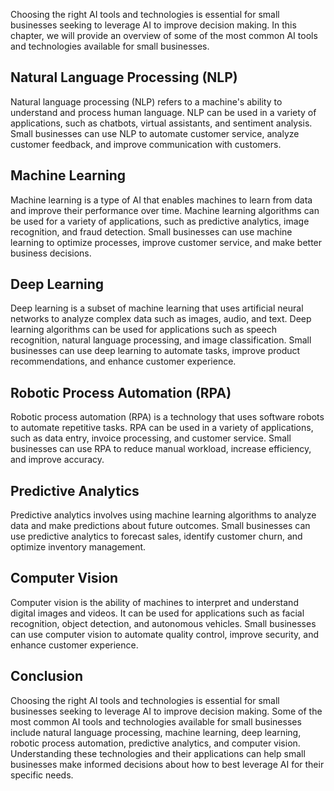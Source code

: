 
Choosing the right AI tools and technologies is essential for small businesses seeking to leverage AI to improve decision making. In this chapter, we will provide an overview of some of the most common AI tools and technologies available for small businesses.

Natural Language Processing (NLP)
---------------------------------

Natural language processing (NLP) refers to a machine's ability to understand and process human language. NLP can be used in a variety of applications, such as chatbots, virtual assistants, and sentiment analysis. Small businesses can use NLP to automate customer service, analyze customer feedback, and improve communication with customers.

Machine Learning
----------------

Machine learning is a type of AI that enables machines to learn from data and improve their performance over time. Machine learning algorithms can be used for a variety of applications, such as predictive analytics, image recognition, and fraud detection. Small businesses can use machine learning to optimize processes, improve customer service, and make better business decisions.

Deep Learning
-------------

Deep learning is a subset of machine learning that uses artificial neural networks to analyze complex data such as images, audio, and text. Deep learning algorithms can be used for applications such as speech recognition, natural language processing, and image classification. Small businesses can use deep learning to automate tasks, improve product recommendations, and enhance customer experience.

Robotic Process Automation (RPA)
--------------------------------

Robotic process automation (RPA) is a technology that uses software robots to automate repetitive tasks. RPA can be used in a variety of applications, such as data entry, invoice processing, and customer service. Small businesses can use RPA to reduce manual workload, increase efficiency, and improve accuracy.

Predictive Analytics
--------------------

Predictive analytics involves using machine learning algorithms to analyze data and make predictions about future outcomes. Small businesses can use predictive analytics to forecast sales, identify customer churn, and optimize inventory management.

Computer Vision
---------------

Computer vision is the ability of machines to interpret and understand digital images and videos. It can be used for applications such as facial recognition, object detection, and autonomous vehicles. Small businesses can use computer vision to automate quality control, improve security, and enhance customer experience.

Conclusion
----------

Choosing the right AI tools and technologies is essential for small businesses seeking to leverage AI to improve decision making. Some of the most common AI tools and technologies available for small businesses include natural language processing, machine learning, deep learning, robotic process automation, predictive analytics, and computer vision. Understanding these technologies and their applications can help small businesses make informed decisions about how to best leverage AI for their specific needs.
